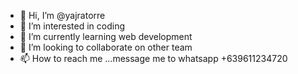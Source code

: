 - 👋 Hi, I’m @yajratorre
- 👀 I’m interested in coding
- 🌱 I’m currently learning web development
- 💞️ I’m looking to collaborate on other team
- 📫 How to reach me ...message me to whatsapp +639611234720

<!---
yajratorre/yajratorre is a ✨ special ✨ repository because its `README.md` (this file) appears on your GitHub profile.
You can click the Preview link to take a look at your changes.
--->
